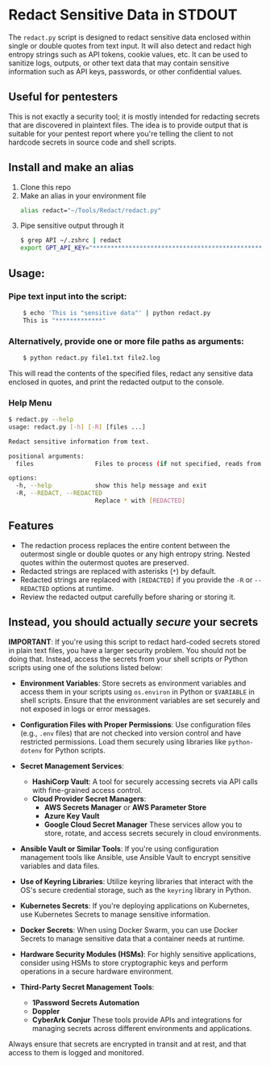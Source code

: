 # Redact Sensitive Data in STDOUT

The `redact.py` script is designed to redact sensitive data enclosed within single or double quotes from text input. It will also detect and redact high entropy strings such as API tokens, cookie values, etc. It can be used to sanitize logs, outputs, or other text data that may contain sensitive information such as API keys, passwords, or other confidential values.

## Useful for pentesters

This is not exactly a security tool; it is mostly intended for redacting secrets that are discovered in plaintext files. The idea is to provide output that is suitable for your pentest report where you're telling the client to not hardcode secrets in source code and shell scripts. 

## Install and make an alias

1. Clone this repo
2. Make an alias in your environment file
    ```bash
    alias redact="~/Tools/Redact/redact.py"
    ```
3. Pipe sensitive output through it
    ```bash
    $ grep API ~/.zshrc | redact
    export GPT_API_KEY="***************************************************"
    ```

## Usage:

### Pipe text input into the script:
```bash
    $ echo 'This is "sensitive data"' | python redact.py
    This is "*************"
```

### Alternatively, provide one or more file paths as arguments:
```bash
    $ python redact.py file1.txt file2.log
```
This will read the contents of the specified files, redact any sensitive data enclosed in quotes, and print the redacted output to the console.

### Help Menu

```bash
$ redact.py --help
usage: redact.py [-h] [-R] [files ...]

Redact sensitive information from text.

positional arguments:
  files                 Files to process (if not specified, reads from stdin)

options:
  -h, --help            show this help message and exit
  -R, --REDACT, --REDACTED
                        Replace * with [REDACTED]
```

## Features

- The redaction process replaces the entire content between the outermost single or double quotes or any high entropy string. Nested quotes within the outermost quotes are preserved.
- Redacted strings are replaced with asterisks (`*`) by default.
- Redacted strings are replaced with `[REDACTED]` if you provide the `-R` or `--REDACTED` options at runtime.
- Review the redacted output carefully before sharing or storing it.


## Instead, you should actually *secure* your secrets

**IMPORTANT**: If you're using this script to redact hard-coded secrets stored in plain text files, you have a larger security problem. You should not be doing that. Instead, access the secrets from your shell scripts or Python scripts using one of the solutions listed below:

- **Environment Variables**: Store secrets as environment variables and access them in your scripts using `os.environ` in Python or `$VARIABLE` in shell scripts. Ensure that the environment variables are set securely and not exposed in logs or error messages.

- **Configuration Files with Proper Permissions**: Use configuration files (e.g., `.env` files) that are not checked into version control and have restricted permissions. Load them securely using libraries like `python-dotenv` for Python scripts.

- **Secret Management Services**:
  - **HashiCorp Vault**: A tool for securely accessing secrets via API calls with fine-grained access control.
  - **Cloud Provider Secret Managers**:
    - **AWS Secrets Manager** or **AWS Parameter Store**
    - **Azure Key Vault**
    - **Google Cloud Secret Manager**
    These services allow you to store, rotate, and access secrets securely in cloud environments.

- **Ansible Vault or Similar Tools**: If you're using configuration management tools like Ansible, use Ansible Vault to encrypt sensitive variables and data files.

- **Use of Keyring Libraries**: Utilize keyring libraries that interact with the OS's secure credential storage, such as the `keyring` library in Python.

- **Kubernetes Secrets**: If you're deploying applications on Kubernetes, use Kubernetes Secrets to manage sensitive information.

- **Docker Secrets**: When using Docker Swarm, you can use Docker Secrets to manage sensitive data that a container needs at runtime.

- **Hardware Security Modules (HSMs)**: For highly sensitive applications, consider using HSMs to store cryptographic keys and perform operations in a secure hardware environment.

- **Third-Party Secret Management Tools**:
  - **1Password Secrets Automation**
  - **Doppler**
  - **CyberArk Conjur**
  These tools provide APIs and integrations for managing secrets across different environments and applications.

Always ensure that secrets are encrypted in transit and at rest, and that access to them is logged and monitored.
